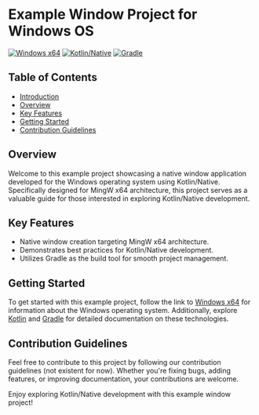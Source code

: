 # Example Window Project for Windows OS

[![Windows x64](https://img.shields.io/badge/Windows-x64-551a8b.svg?logo=windows)](https://www.microsoft.com/)
[![Kotlin/Native](https://img.shields.io/badge/Kotlin-1.9.21-blue.svg?logo=kotlin)](https://kotlinlang.org/)
[![Gradle](https://img.shields.io/badge/Gradle-8.5-orange.svg?logo=gradle)](https://gradle.org/)

## Table of Contents

- [Introduction](#introduction)
- [Overview](#overview)
- [Key Features](#key-features)
- [Getting Started](#getting-started)
- [Contribution Guidelines](#contribution-guidelines)

## Overview

Welcome to this example project showcasing a native window application developed for the Windows operating system using Kotlin/Native. Specifically designed for MingW x64 architecture, this project serves as a valuable guide for those interested in exploring Kotlin/Native development.

## Key Features

- Native window creation targeting MingW x64 architecture.
- Demonstrates best practices for Kotlin/Native development.
- Utilizes Gradle as the build tool for smooth project management.

## Getting Started

To get started with this example project, follow the link to [Windows x64](https://www.microsoft.com/windows) for information about the Windows operating system. Additionally, explore [Kotlin](https://kotlinlang.org/) and [Gradle](https://gradle.org/) for detailed documentation on these technologies.

## Contribution Guidelines

Feel free to contribute to this project by following our contribution guidelines (not existent for now). Whether you're fixing bugs, adding features, or improving documentation, your contributions are welcome.

Enjoy exploring Kotlin/Native development with this example window project! 
